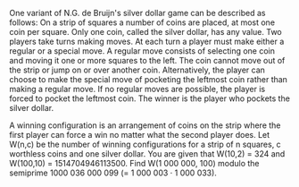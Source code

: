 
One variant of N.G. de Bruijn's silver dollar game can be described as follows:
On a strip of squares a number of coins are placed, at most one coin per square. Only one coin, called the silver dollar, has any value. Two players take turns making moves. At each turn a player must make either a regular or a special move.
A regular move consists of selecting one coin and moving it one or more squares to the left. The coin cannot move out of the strip or jump on or over another coin.
Alternatively, the player can choose to make the special move of pocketing the leftmost coin rather than making a regular move. If no regular moves are possible, the player is forced to pocket the leftmost coin.
The winner is the player who pockets the silver dollar.



A winning configuration is an arrangement of coins on the strip where the first player can force a win no matter what the second player does.
Let W(n,c) be the number of winning configurations for a strip of n squares, c worthless coins and one silver dollar.
You are given that W(10,2) = 324 and W(100,10) = 1514704946113500.
Find W(1 000 000, 100) modulo the semiprime 1000 036 000 099 (= 1 000 003 &#183; 1 000 033).

